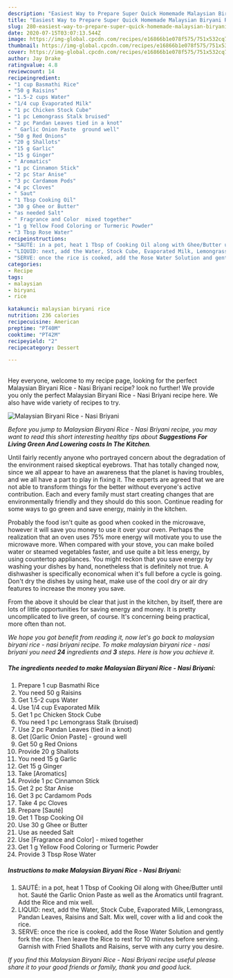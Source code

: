 ```yaml
---
description: "Easiest Way to Prepare Super Quick Homemade Malaysian Biryani Rice - Nasi Briyani"
title: "Easiest Way to Prepare Super Quick Homemade Malaysian Biryani Rice - Nasi Briyani"
slug: 280-easiest-way-to-prepare-super-quick-homemade-malaysian-biryani-rice-nasi-briyani
date: 2020-07-15T03:07:13.544Z
image: https://img-global.cpcdn.com/recipes/e16866b1e078f575/751x532cq70/malaysian-biryani-rice-nasi-briyani-recipe-main-photo.jpg
thumbnail: https://img-global.cpcdn.com/recipes/e16866b1e078f575/751x532cq70/malaysian-biryani-rice-nasi-briyani-recipe-main-photo.jpg
cover: https://img-global.cpcdn.com/recipes/e16866b1e078f575/751x532cq70/malaysian-biryani-rice-nasi-briyani-recipe-main-photo.jpg
author: Jay Drake
ratingvalue: 4.8
reviewcount: 14
recipeingredient:
- "1 cup Basmathi Rice"
- "50 g Raisins"
- "1.5-2 cups Water"
- "1/4 cup Evaporated Milk"
- "1 pc Chicken Stock Cube"
- "1 pc Lemongrass Stalk bruised"
- "2 pc Pandan Leaves tied in a knot"
- " Garlic Onion Paste  ground well"
- "50 g Red Onions"
- "20 g Shallots"
- "15 g Garlic"
- "15 g Ginger"
- " Aromatics"
- "1 pc Cinnamon Stick"
- "2 pc Star Anise"
- "3 pc Cardamom Pods"
- "4 pc Cloves"
- " Saut"
- "1 Tbsp Cooking Oil"
- "30 g Ghee or Butter"
- "as needed Salt"
- " Fragrance and Color  mixed together"
- "1 g Yellow Food Coloring or Turmeric Powder"
- "3 Tbsp Rose Water"
recipeinstructions:
- "SAUTÉ: in a pot, heat 1 Tbsp of Cooking Oil along with Ghee/Butter until hot. Sauté the Garlic Onion Paste as well as the Aromatics until fragrant. Add the Rice and mix well."
- "LIQUID: next, add the Water, Stock Cube, Evaporated Milk, Lemongrass, Pandan Leaves, Raisins and Salt. Mix well, cover with a lid and cook the rice."
- "SERVE: once the rice is cooked, add the Rose Water Solution and gently fork the rice. Then leave the Rice to rest for 10 minutes before serving. Garnish with Fried Shallots and Raisins, serve with any curry you desire."
categories:
- Recipe
tags:
- malaysian
- biryani
- rice

katakunci: malaysian biryani rice 
nutrition: 236 calories
recipecuisine: American
preptime: "PT40M"
cooktime: "PT42M"
recipeyield: "2"
recipecategory: Dessert

---
```

<br>
Hey everyone, welcome to my recipe page, looking for the perfect Malaysian Biryani Rice - Nasi Briyani recipe? look no further! We provide you only the perfect Malaysian Biryani Rice - Nasi Briyani recipe here. We also have wide variety of recipes to try.
<br>


![Malaysian Biryani Rice - Nasi Briyani](https://img-global.cpcdn.com/recipes/e16866b1e078f575/751x532cq70/malaysian-biryani-rice-nasi-briyani-recipe-main-photo.jpg)

<i>Before you jump to Malaysian Biryani Rice - Nasi Briyani recipe, you may want to read this short interesting healthy tips about 
<strong>Suggestions For Living Green And Lowering costs In The Kitchen</strong>.</i>
</br>

Until fairly recently anyone who portrayed concern about the degradation of the environment raised skeptical eyebrows. That has totally changed now, since we all appear to have an awareness that the planet is having troubles, and we all have a part to play in fixing it. The experts are agreed that we are not able to transform things for the better without everyone's active contribution. Each and every family must start creating changes that are environmentally friendly and they should do this soon. Continue reading for some ways to go green and save energy, mainly in the kitchen.

Probably the food isn't quite as good when cooked in the microwave, however it will save you money to use it over your oven. Perhaps the realization that an oven uses 75% more energy will motivate you to use the microwave more. When compared with your stove, you can make boiled water or steamed vegetables faster, and use quite a bit less energy, by using countertop appliances. You might reckon that you save energy by washing your dishes by hand, nonetheless that is definitely not true. A dishwasher is specifically economical when it's full before a cycle is going. Don't dry the dishes by using heat, make use of the cool dry or air dry features to increase the money you save.

From the above it should be clear that just in the kitchen, by itself, there are lots of little opportunities for saving energy and money. It is pretty uncomplicated to live green, of course. It's concerning being practical, more often than not.


<i>We hope you got benefit from reading it, now let's go back to malaysian biryani rice - nasi briyani recipe. To make malaysian biryani rice - nasi briyani you need <strong>24</strong> ingredients and <strong>3</strong> steps. Here is how you achieve it.
</i>

##### The ingredients needed to make Malaysian Biryani Rice - Nasi Briyani:

1. Prepare 1 cup Basmathi Rice
1. You need 50 g Raisins
1. Get 1.5-2 cups Water
1. Use 1/4 cup Evaporated Milk
1. Get 1 pc Chicken Stock Cube
1. You need 1 pc Lemongrass Stalk (bruised)
1. Use 2 pc Pandan Leaves (tied in a knot)
1. Get  [Garlic Onion Paste] - ground well
1. Get 50 g Red Onions
1. Provide 20 g Shallots
1. You need 15 g Garlic
1. Get 15 g Ginger
1. Take  [Aromatics]
1. Provide 1 pc Cinnamon Stick
1. Get 2 pc Star Anise
1. Get 3 pc Cardamom Pods
1. Take 4 pc Cloves
1. Prepare  [Sauté]
1. Get 1 Tbsp Cooking Oil
1. Use 30 g Ghee or Butter
1. Use as needed Salt
1. Use  [Fragrance and Color] - mixed together
1. Get 1 g Yellow Food Coloring or Turmeric Powder
1. Provide 3 Tbsp Rose Water


##### Instructions to make Malaysian Biryani Rice - Nasi Briyani:

1. SAUTÉ: in a pot, heat 1 Tbsp of Cooking Oil along with Ghee/Butter until hot. Sauté the Garlic Onion Paste as well as the Aromatics until fragrant. Add the Rice and mix well.
1. LIQUID: next, add the Water, Stock Cube, Evaporated Milk, Lemongrass, Pandan Leaves, Raisins and Salt. Mix well, cover with a lid and cook the rice.
1. SERVE: once the rice is cooked, add the Rose Water Solution and gently fork the rice. Then leave the Rice to rest for 10 minutes before serving. Garnish with Fried Shallots and Raisins, serve with any curry you desire.


<i>If you find this Malaysian Biryani Rice - Nasi Briyani recipe useful please share it to your good friends or family, thank you and good luck.</i>
